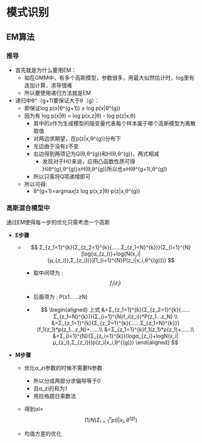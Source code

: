 # 模式识别

## EM算法

### 推导

- 首先就是为什么要用EM：
  - 如在GMM中，有多个高斯模型，参数很多，用最大似然估计时，log里有连加计算，求导很难
  - 所以要使用递归方法就是EM
- 递归中θ^（g+1)要保证大于θ（g）：
  - 即保证log p(x|θ^(g+1)) ≥ log p(x|θ^(g))
  - 因为有 log p(x|θ) = log p(x,z|θ) - log p(z|x,θ)
    - 其中的z作为生成模型的隐变量代表每个样本属于哪个高斯模型为离散取值
    - 对两边求期望，在p(z|x,θ^(g))分布下
    - 左边由于没有z不变
    - 右边得到两项记为Q(θ,θ^(g))和H(θ,θ^(g))，两式相减
      - 发现对于H()来说，应用凸函数性质可得H(θ^(g),θ^(g))≥H(θ,θ^(g))所以也≥H(θ^(g+1),θ^(g))
    - 所以只需将Q项递增即可
  - 所以可得:
    - θ^(g+1)=argmax∫z log p(x,z|θ)·p(z|x,θ^(g))

### 高斯混合模型中

通过EM使得每一步的优化只需考虑一个高斯

- **E步骤**

  - $$
    Σ_{z_1=1}^{k}{Σ_{z_2=1}^{k}{……Σ_{z_1=N}^{k}}}(Σ_{i=1}^{N}[log{α_{z_i}}+log{N(x_i|{μ_{z_i}},Σ_{z_i})}]∏_{i=1}^{N}P(z_i|x_i,θ^{(g)}))
    $$

    - 取中间项为 :
      $$
      f_i(z_i)
      $$

    - 后面项为 :                                                                                                 P(z1……zN)

    - $$
      \begin{aligned} 
      上式
      &=Σ_{z_1=1}^{k}{Σ_{z_2=1}^{k}{……Σ_{z_1=N}^{k}}}(Σ_{i=1}^{N}f_i(z_i))*P(z_1…z_N) \\
      &=Σ_{z_1=1}^{k}{Σ_{z_2=1}^{k}{……Σ_{z_1=N}^{k}}}(f_1(z_1)*p(z_1…z_N)+……\\
      &=Σ_{z_1=1}^{k}f_1(z_1)*p(z_1)+……\\
      &=Σ_{i=1}^{N}{Σ_{z_i=1}^{k}}(logα_{z_i}+logN(x_i|μ_{z_i},Σ_{z_i}))p(z_i|x_i,θ^{(g)})
      \end{aligned}
      $$

    

- **M步骤**

  - 优化α_zi参数的时候不需要N参数

    - 所以分成两部分求偏导等于0
    - 且α_zi的和为1
    - 用拉格朗日乘数法

  - 得到αl=
    $$
    (1/N)Σ_{i=1}^{n}p({l}|x_i,θ^{(g)})
    $$

  - 均值方差的优化